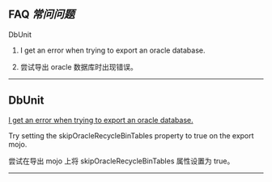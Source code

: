## FAQ _常问问题_

DbUnit

1. I get an error when trying to export an oracle database. 


1. 尝试导出 oracle 数据库时出现错误。

---

## DbUnit

[I get an error when trying to export an oracle database.]()

Try setting the skipOracleRecycleBinTables property to true on the export mojo.


尝试在导出 mojo 上将 skipOracleRecycleBinTables 属性设置为 true。

---

